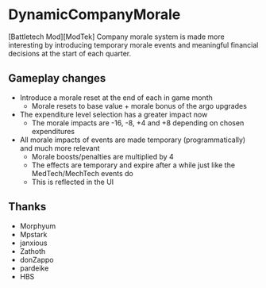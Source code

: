 # DynamicCompanyMorale

[Battletech Mod][ModTek] Company morale system is made more interesting by introducing temporary morale events and meaningful financial decisions at the start of each quarter.

## Gameplay changes
* Introduce a morale reset at the end of each in game month
  * Morale resets to base value + morale bonus of the argo upgrades
* The expenditure level selection has a greater impact now
  * The morale impacts are -16, -8, +4 and +8 depending on chosen expenditures
* All morale impacts of events are made temporary (programmatically) and much more relevant
  * Morale boosts/penalties are multiplied by 4
  * The effects are temporary and expire after a while just like the MedTech/MechTech events do
  * This is reflected in the UI

## Thanks
* Morphyum
* Mpstark
* janxious
* Zathoth
* donZappo
* pardeike
* HBS